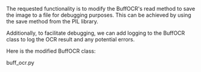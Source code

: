The requested functionality is to modify the BuffOCR's read method to save the image to a file for debugging purposes. This can be achieved by using the save method from the PIL library. 

Additionally, to facilitate debugging, we can add logging to the BuffOCR class to log the OCR result and any potential errors. 

Here is the modified BuffOCR class:

buff_ocr.py
